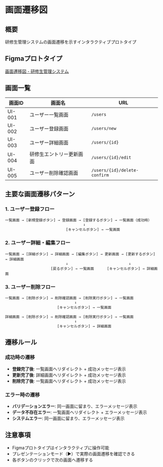 # 画面遷移図

## 概要
研修生管理システムの画面遷移を示すインタラクティブプロトタイプ

## Figmaプロトタイプ
[画面遷移図 - 研修生管理システム](https://www.figma.com/design/PB9B2wBZeJStYiBKgC0nrw/%E7%A0%94%E4%BF%AE%E7%94%9F%E7%AE%A1%E7%90%86%E3%82%B7%E3%82%B9%E3%83%86%E3%83%A0?node-id=1-54&t=udhPocZWHfLHwe5I-1)

## 画面一覧

| 画面ID | 画面名 | URL |
|--------|--------|-----|
| UI-001 | ユーザー一覧画面 | `/users` |
| UI-002 | ユーザー登録画面 | `/users/new` |
| UI-003 | ユーザー詳細画面 | `/users/{id}` |
| UI-004 | 研修生エントリー更新画面 | `/users/{id}/edit` |
| UI-005 | ユーザー削除確認画面 | `/users/{id}/delete-confirm` |

## 主要な画面遷移パターン

### 1. ユーザー登録フロー
```
一覧画面 → [新規登録ボタン] → 登録画面 → [登録するボタン] → 一覧画面（成功時）
                                    ↓
                            [キャンセルボタン] → 一覧画面
```

### 2. ユーザー詳細・編集フロー
```
一覧画面 → [詳細ボタン] → 詳細画面 → [編集ボタン] → 更新画面 → [更新するボタン] → 詳細画面
                            ↓                            ↓
                     [戻るボタン] → 一覧画面      [キャンセルボタン] → 詳細画面
```

### 3. ユーザー削除フロー
```
一覧画面 → [削除ボタン] → 削除確認画面 → [削除実行ボタン] → 一覧画面
                                ↓
                        [キャンセルボタン] → 一覧画面

詳細画面 → [削除ボタン] → 削除確認画面 → [削除実行ボタン] → 一覧画面
                                ↓
                        [キャンセルボタン] → 詳細画面
```

## 遷移ルール

### 成功時の遷移
- **登録完了後**: 一覧画面へリダイレクト + 成功メッセージ表示
- **更新完了後**: 詳細画面へリダイレクト + 成功メッセージ表示
- **削除完了後**: 一覧画面へリダイレクト + 成功メッセージ表示

### エラー時の遷移
- **バリデーションエラー**: 同一画面に留まり、エラーメッセージ表示
- **データ不存在エラー**: 一覧画面へリダイレクト + エラーメッセージ表示
- **システムエラー**: 同一画面に留まり、エラーメッセージ表示

## 注意事項
- Figmaプロトタイプはインタラクティブに操作可能
- プレゼンテーションモード（▶️）で実際の画面遷移を確認できる
- 各ボタンのクリックで次の画面へ遷移する